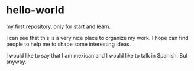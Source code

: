 # hello-world
my first repository, only for start and learn. 

I can see that this is a very nice place to organize my work. 
I hope can find people to help me to shape some interesting ideas. 

I would like to say that I am mexican and I would like to talk in Spanish. But anyway. 
